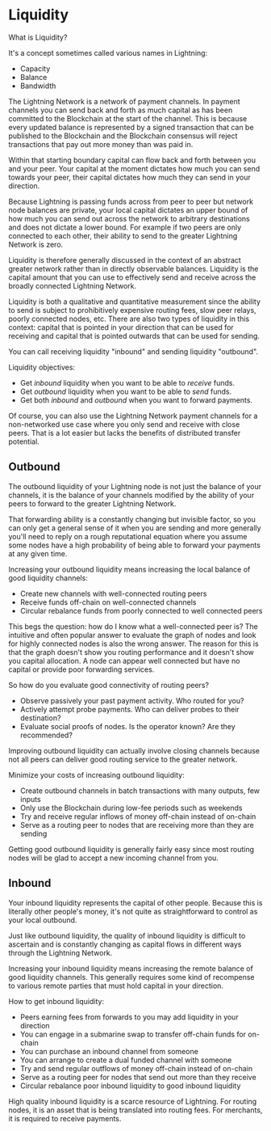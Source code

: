 # Liquidity

What is Liquidity?

It's a concept sometimes called various names in Lightning:

- Capacity
- Balance
- Bandwidth

The Lightning Network is a network of payment channels. In payment channels you can send back and forth as much capital as has been committed to the Blockchain at the start of the channel. This is because every updated balance is represented by a signed transaction that can be published to the Blockchain and the Blockchain consensus will reject transactions that pay out more money than was paid in.

Within that starting boundary capital can flow back and forth between you and your peer. Your capital at the moment dictates how much you can send towards your peer, their capital dictates how much they can send in your direction.

Because Lightning is passing funds across from peer to peer but network node balances are private, your local capital dictates an upper bound of how much you can send out across the network to arbitrary destinations and does not dictate a lower bound. For example if two peers are only connected to each other, their ability to send to the greater Lightning Network is zero.

Liquidity is therefore generally discussed in the context of an abstract greater network rather than in directly observable balances. Liquidity is the capital amount that you can use to effectively send and receive across the broadly connected Lightning Network.

Liquidity is both a qualitative and quantitative measurement since the ability to send is subject to prohibitively expensive routing fees, slow peer relays, poorly connected nodes, etc. There are also two types of liquidity in this context: capital that is pointed in your direction that can be used for receiving and capital that is pointed outwards that can be used for sending.

You can call receiving liquidity "inbound" and sending liquidity "outbound".

Liquidity objectives:

- Get *inbound* liquidity when you want to be able to *receive* funds.
- Get *outbound* liquidity when you want to be able to *send* funds.
- Get both *inbound* and *outbound* when you want to forward payments.

Of course, you can also use the Lightning Network payment channels for a non-networked use case where you only send and receive with close peers. That is a lot easier but lacks the benefits of distributed transfer potential.

## Outbound

The outbound liquidity of your Lightning node is not just the balance of your channels, it is the balance of your channels modified by the ability of your peers to forward to the greater Lightning Network.

That forwarding ability is a constantly changing but invisible factor, so you can only get a general sense of it when you are sending and more generally you'll need to reply on a rough reputational equation where you assume some nodes have a high probability of being able to forward your payments at any given time.

Increasing your outbound liquidity means increasing the local balance of good liquidity channels:

- Create new channels with well-connected routing peers
- Receive funds off-chain on well-connected channels
- Circular rebalance funds from poorly connected to well connected peers

This begs the question: how do I know what a well-connected peer is? The intuitive and often popular answer to evaluate the graph of nodes and look for highly connected nodes is also the wrong answer. The reason for this is that the graph doesn't show you routing performance and it doesn't show you capital allocation. A node can appear well connected but have no capital or provide poor forwarding services.

So how do you evaluate good connectivity of routing peers?

- Observe passively your past payment activity. Who routed for you?
- Actively attempt probe payments. Who can deliver probes to their destination?
- Evaluate social proofs of nodes. Is the operator known? Are they recommended?

Improving outbound liquidity can actually involve closing channels because not all peers can deliver good routing service to the greater network.

Minimize your costs of increasing outbound liquidity:

- Create outbound channels in batch transactions with many outputs, few inputs
- Only use the Blockchain during low-fee periods such as weekends
- Try and receive regular inflows of money off-chain instead of on-chain
- Serve as a routing peer to nodes that are receiving more than they are sending

Getting good outbound liquidity is generally fairly easy since most routing nodes will be glad to accept a new incoming channel from you.

## Inbound

Your inbound liquidity represents the capital of other people. Because this is literally other people's money, it's not quite as straightforward to control as your local outbound.

Just like outbound liquidity, the quality of inbound liquidity is difficult to ascertain and is constantly changing as capital flows in different ways through the Lightning Network.

Increasing your inbound liquidity means increasing the remote balance of good liquidity channels. This generally requires some kind of recompense to various remote parties that must hold capital in your direction.

How to get inbound liquidity:

- Peers earning fees from forwards to you may add liquidity in your direction
- You can engage in a submarine swap to transfer off-chain funds for on-chain
- You can purchase an inbound channel from someone
- You can arrange to create a dual funded channel with someone
- Try and send regular outflows of money off-chain instead of on-chain
- Serve as a routing peer for nodes that send out more than they receive
- Circular rebalance poor inbound liquidity to good inbound liquidity

High quality inbound liquidity is a scarce resource of Lightning. For routing nodes, it is an asset that is being translated into routing fees. For merchants, it is required to receive payments.
